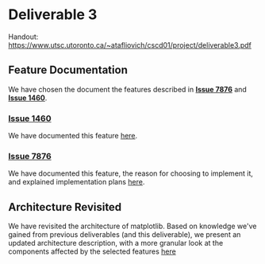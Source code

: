 # Deliverable 3

Handout: https://www.utsc.utoronto.ca/~atafliovich/cscd01/project/deliverable3.pdf

## Feature Documentation

We have chosen the document the features described in **[Issue 7876](https://github.com/matplotlib/matplotlib/issues/7876)** and **[Issue 1460](https://github.com/matplotlib/matplotlib/issues/1460)**. 

### [Issue 1460](https://github.com/matplotlib/matplotlib/issues/1460) ### 
We have documented this feature [here](./1460.md).

### [Issue 7876](https://github.com/matplotlib/matplotlib/issues/7876) ### 
We have documented this feature, the reason for choosing to implement it, and explained implementation plans [here](./XXXX.md).

## Architecture Revisited ##
We have revisited the architecture of matplotlib. Based on knowledge we've gained from previous deliverables (and this deliverable), we present an updated architecture description, with a more granular look at the components affected by the selected features [here](./architecture.md)






